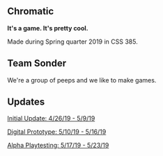 ## Chromatic

**It's a game. It's pretty cool.**

Made during Spring quarter 2019 in CSS 385.

## Team Sonder
We're a group of peeps and we like to make games.

## Updates

[Initial Update: 4/26/19 - 5/9/19](https://emilykrasser.github.io/ChromaticDocumentation/042619_050919/)

[Digital Prototype: 5/10/19 - 5/16/19](https://emilykrasser.github.io/ChromaticDocumentation/051019_051619/)

[Alpha Playtesting: 5/17/19 - 5/23/19](https://emilykrasser.github.io/ChromaticDocumentation/051719_052319/)
